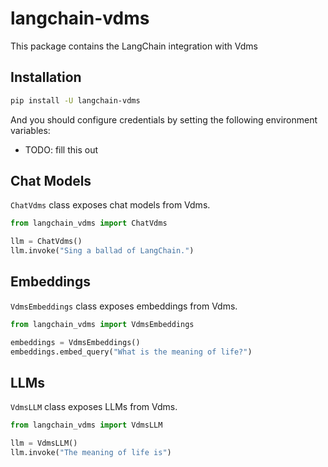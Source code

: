 # langchain-vdms

This package contains the LangChain integration with Vdms

## Installation

```bash
pip install -U langchain-vdms
```

And you should configure credentials by setting the following environment variables:

* TODO: fill this out

## Chat Models

`ChatVdms` class exposes chat models from Vdms.

```python
from langchain_vdms import ChatVdms

llm = ChatVdms()
llm.invoke("Sing a ballad of LangChain.")
```

## Embeddings

`VdmsEmbeddings` class exposes embeddings from Vdms.

```python
from langchain_vdms import VdmsEmbeddings

embeddings = VdmsEmbeddings()
embeddings.embed_query("What is the meaning of life?")
```

## LLMs
`VdmsLLM` class exposes LLMs from Vdms.

```python
from langchain_vdms import VdmsLLM

llm = VdmsLLM()
llm.invoke("The meaning of life is")
```
